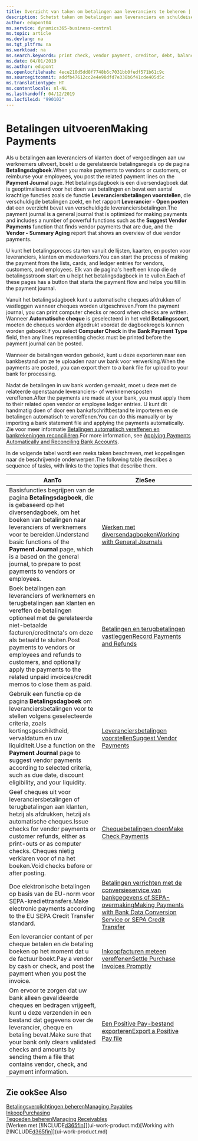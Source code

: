 ```yaml
---
title: Overzicht van taken om betalingen aan leveranciers te beheren | Microsoft Docs
description: Schetst taken om betalingen aan leveranciers en schuldeisers te beheren, bijvoorbeeld het boeken van betalingsregels en het ophalen van een overzicht van het verschuldigde saldo.
author: edupont04
ms.service: dynamics365-business-central
ms.topic: article
ms.devlang: na
ms.tgt_pltfrm: na
ms.workload: na
ms.search.keywords: print check, vendor payment, creditor, debt, balance due, AP
ms.date: 04/01/2019
ms.author: edupont
ms.openlocfilehash: 4ece210d5dd8f7748b6c7031bb0fedf571b61c9c
ms.sourcegitcommit: addfb47612cc2e4e98dfd7e338b6f41cde405d5c
ms.translationtype: HT
ms.contentlocale: nl-NL
ms.lasthandoff: 04/12/2019
ms.locfileid: "990102"
---
```

# <a name="making-payments"></a><span data-ttu-id="ae5fe-103">Betalingen uitvoeren</span><span class="sxs-lookup"><span data-stu-id="ae5fe-103">Making Payments</span></span>

<span data-ttu-id="ae5fe-104">Als u betalingen aan leveranciers of klanten doet of vergoedingen aan uw werknemers uitvoert, boekt u de gerelateerde betalingsregels op de pagina **Betalingsdagboek**.</span><span class="sxs-lookup"><span data-stu-id="ae5fe-104">When you make payments to vendors or customers, or reimburse your employees, you post the related payment lines on the **Payment Journal** page.</span></span> <span data-ttu-id="ae5fe-105">Het betalingsdagboek is een diversendagboek dat is geoptimaliseerd voor het doen van betalingen en bevat een aantal krachtige functies zoals de functie **Leveranciersbetalingen voorstellen**, die verschuldigde betalingen zoekt, en het rapport **Leverancier - Open posten** dat een overzicht bevat van verschuldigde leveranciersbetalingen.</span><span class="sxs-lookup"><span data-stu-id="ae5fe-105">The payment journal is a general journal that is optimized for making payments and includes a number of powerful functions such as the **Suggest Vendor Payments** function that finds vendor payments that are due, and the **Vendor - Summary Aging** report that shows an overview of due vendor payments.</span></span>  

<span data-ttu-id="ae5fe-106">U kunt het betalingsproces starten vanuit de lijsten, kaarten, en posten voor leveranciers, klanten en medewerkers.</span><span class="sxs-lookup"><span data-stu-id="ae5fe-106">You can start the process of making the payment from the lists, cards, and ledger entries for vendors, customers, and employees.</span></span> <span data-ttu-id="ae5fe-107">Elk van de pagina's heeft een knop die de betalingsstroom start en u helpt het betalingsdagboek in te vullen.</span><span class="sxs-lookup"><span data-stu-id="ae5fe-107">Each of these pages has a button that starts the payment flow and helps you fill in the payment journal.</span></span>  

<span data-ttu-id="ae5fe-108">Vanuit het betalingsdagboek kunt u automatische cheques afdrukken of vastleggen wanneer cheques worden uitgeschreven.</span><span class="sxs-lookup"><span data-stu-id="ae5fe-108">From the payment journal, you can print computer checks or record when checks are written.</span></span> <span data-ttu-id="ae5fe-109">Wanneer **Automatische cheque** is geselecteerd in het veld **Betalingssoort**, moeten de cheques worden afgedrukt voordat de dagboekregels kunnen worden geboekt.</span><span class="sxs-lookup"><span data-stu-id="ae5fe-109">If you select **Computer Check** in the **Bank Payment Type** field, then any lines representing checks must be printed before the payment journal can be posted.</span></span>

<span data-ttu-id="ae5fe-110">Wanneer de betalingen worden geboekt, kunt u deze exporteren naar een bankbestand om ze te uploaden naar uw bank voor verwerking.</span><span class="sxs-lookup"><span data-stu-id="ae5fe-110">When the payments are posted, you can export them to a bank file for upload to your bank for processing.</span></span>

<span data-ttu-id="ae5fe-111">Nadat de betalingen in uw bank worden gemaakt, moet u deze met de relateerde openstaande leveranciers- of werknemersposten vereffenen.</span><span class="sxs-lookup"><span data-stu-id="ae5fe-111">After the payments are made at your bank, you must apply them to their related open vendor or employee ledger entries.</span></span> <span data-ttu-id="ae5fe-112">U kunt dit handmatig doen of door een bankafschriftbestand te importeren en de betalingen automatisch te vereffenen.</span><span class="sxs-lookup"><span data-stu-id="ae5fe-112">You can do this manually or by importing a bank statement file and applying the payments automatically.</span></span> <span data-ttu-id="ae5fe-113">Zie voor meer informatie [Betalingen automatisch vereffenen en bankrekeningen reconciliëren](receivables-apply-payments-auto-reconcile-bank-accounts.md).</span><span class="sxs-lookup"><span data-stu-id="ae5fe-113">For more information, see [Applying Payments Automatically and Reconciling Bank Accounts](receivables-apply-payments-auto-reconcile-bank-accounts.md).</span></span>

<span data-ttu-id="ae5fe-114">In de volgende tabel wordt een reeks taken beschreven, met koppelingen naar de beschrijvende onderwerpen.</span><span class="sxs-lookup"><span data-stu-id="ae5fe-114">The following table describes a sequence of tasks, with links to the topics that describe them.</span></span>

| <span data-ttu-id="ae5fe-115">Aan</span><span class="sxs-lookup"><span data-stu-id="ae5fe-115">To</span></span> | <span data-ttu-id="ae5fe-116">Zie</span><span class="sxs-lookup"><span data-stu-id="ae5fe-116">See</span></span> |
| --- | --- |
|<span data-ttu-id="ae5fe-117">Basisfuncties begrijpen van de pagina **Betalingsdagboek**, die is gebaseerd op het diversendagboek, om het boeken van betalingen naar leveranciers of werknemers voor te bereiden.</span><span class="sxs-lookup"><span data-stu-id="ae5fe-117">Understand basic functions of the **Payment Journal** page, which is a based on the general journal, to prepare to post payments to vendors or employees.</span></span>|[<span data-ttu-id="ae5fe-118">Werken met diversendagboeken</span><span class="sxs-lookup"><span data-stu-id="ae5fe-118">Working with General Journals</span></span>](ui-work-general-journals.md)|
|<span data-ttu-id="ae5fe-119">Boek betalingen aan leveranciers of werknemers en terugbetalingen aan klanten en vereffen de betalingen optioneel met de gerelateerde niet-betaalde facturen/creditnota's om deze als betaald te sluiten.</span><span class="sxs-lookup"><span data-stu-id="ae5fe-119">Post payments to vendors or employees and refunds to customers, and optionally apply the payments to the related unpaid invoices/credit memos to close them as paid.</span></span>|[<span data-ttu-id="ae5fe-120">Betalingen en terugbetalingen vastleggen</span><span class="sxs-lookup"><span data-stu-id="ae5fe-120">Record Payments and Refunds</span></span>](payables-how-post-payments-refunds.md)|
| <span data-ttu-id="ae5fe-121">Gebruik een functie op de pagina **Betalingsdagboek** om leveranciersbetalingen voor te stellen volgens geselecteerde criteria, zoals kortingsgeschiktheid, vervaldatum en uw liquiditeit.</span><span class="sxs-lookup"><span data-stu-id="ae5fe-121">Use a function on the **Payment Journal** page to suggest vendor payments according to selected criteria, such as due date, discount eligibility, and your liquidity.</span></span> |[<span data-ttu-id="ae5fe-122">Leveranciersbetalingen voorstellen</span><span class="sxs-lookup"><span data-stu-id="ae5fe-122">Suggest Vendor Payments</span></span>](payables-how-suggest-vendor-payments.md) |
| <span data-ttu-id="ae5fe-123">Geef cheques uit voor leveranciersbetalingen of terugbetalingen aan klanten, hetzij als afdrukken, hetzij als automatische cheques.</span><span class="sxs-lookup"><span data-stu-id="ae5fe-123">Issue checks for vendor payments or customer refunds, either as print-outs or as computer checks.</span></span> <span data-ttu-id="ae5fe-124">Cheques nietig verklaren voor of na het boeken.</span><span class="sxs-lookup"><span data-stu-id="ae5fe-124">Void checks before or after posting.</span></span> |[<span data-ttu-id="ae5fe-125">Chequebetalingen doen</span><span class="sxs-lookup"><span data-stu-id="ae5fe-125">Make Check Payments</span></span>](payables-how-work-checks.md) |
|<span data-ttu-id="ae5fe-126">Doe elektronische betalingen op basis van de EU-norm voor SEPA-krediettransfers.</span><span class="sxs-lookup"><span data-stu-id="ae5fe-126">Make electronic payments according to the EU SEPA Credit Transfer standard.</span></span>|[<span data-ttu-id="ae5fe-127">Betalingen verrichten met de conversieservice van bankgegevens of SEPA-overmaking</span><span class="sxs-lookup"><span data-stu-id="ae5fe-127">Making Payments with Bank Data Conversion Service or SEPA Credit Transfer</span></span>](finance-make-payments-with-bank-data-conversion-service-or-sepa-credit-transfer.md)|
| <span data-ttu-id="ae5fe-128">Een leverancier contant of per cheque betalen en de betaling boeken op het moment dat u de factuur boekt.</span><span class="sxs-lookup"><span data-stu-id="ae5fe-128">Pay a vendor by cash or check, and post the payment when you post the invoice.</span></span> |[<span data-ttu-id="ae5fe-129">Inkoopfacturen meteen vereffenen</span><span class="sxs-lookup"><span data-stu-id="ae5fe-129">Settle Purchase Invoices Promptly</span></span>](finance-how-to-settle-purchase-invoices-promptly.md) |
| <span data-ttu-id="ae5fe-130">Om ervoor te zorgen dat uw bank alleen gevalideerde cheques en bedragen vrijgeeft, kunt u deze verzenden in een bestand dat gegevens over de leverancier, cheque en betaling bevat.</span><span class="sxs-lookup"><span data-stu-id="ae5fe-130">Make sure that your bank only clears validated checks and amounts by sending them a file that contains vendor, check, and payment information.</span></span> |[<span data-ttu-id="ae5fe-131">Een Positive Pay-bestand exporteren</span><span class="sxs-lookup"><span data-stu-id="ae5fe-131">Export a Positive Pay file</span></span>](finance-how-positive-pay.md) |

## <a name="see-also"></a><span data-ttu-id="ae5fe-132">Zie ook</span><span class="sxs-lookup"><span data-stu-id="ae5fe-132">See Also</span></span>
[<span data-ttu-id="ae5fe-133">Betalingsverplichtingen beheren</span><span class="sxs-lookup"><span data-stu-id="ae5fe-133">Managing Payables</span></span>](payables-manage-payables.md)  
[<span data-ttu-id="ae5fe-134">Inkoop</span><span class="sxs-lookup"><span data-stu-id="ae5fe-134">Purchasing</span></span>](purchasing-manage-purchasing.md)  
[<span data-ttu-id="ae5fe-135">Tegoeden beheren</span><span class="sxs-lookup"><span data-stu-id="ae5fe-135">Managing Receivables</span></span>](receivables-manage-receivables.md)  
<span data-ttu-id="ae5fe-136">[Werken met [!INCLUDE[d365fin](includes/d365fin_md.md)]](ui-work-product.md)</span><span class="sxs-lookup"><span data-stu-id="ae5fe-136">[Working with [!INCLUDE[d365fin](includes/d365fin_md.md)]](ui-work-product.md)</span></span>  

